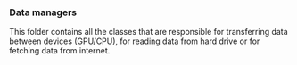 ### Data managers
This folder contains all the classes that are responsible for transferring data between devices (GPU/CPU), for reading
data from hard drive or for fetching data from internet.